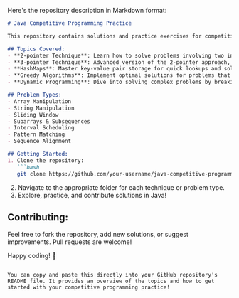 Here's the repository description in Markdown format:

```markdown
# Java Competitive Programming Practice

This repository contains solutions and practice exercises for competitive programming using Java. It is designed to help you master the essential techniques and algorithms needed to efficiently solve problems related to array and string manipulations.

## Topics Covered:
- **2-pointer Technique**: Learn how to solve problems involving two indices working together to optimize time complexity.
- **3-pointer Technique**: Advanced version of the 2-pointer approach, useful for problems with three moving elements.
- **HashMaps**: Master key-value pair storage for quick lookups and solving problems like counting, searching, and frequency analysis.
- **Greedy Algorithms**: Implement optimal solutions for problems that require making the best local choices at each step.
- **Dynamic Programming**: Dive into solving complex problems by breaking them down into simpler subproblems and storing solutions to avoid redundant work.

## Problem Types:
- Array Manipulation
- String Manipulation
- Sliding Window
- Subarrays & Subsequences
- Interval Scheduling
- Pattern Matching
- Sequence Alignment

## Getting Started:
1. Clone the repository:
   ```bash
   git clone https://github.com/your-username/java-competitive-programming.git
   ```
2. Navigate to the appropriate folder for each technique or problem type.
3. Explore, practice, and contribute solutions in Java!

## Contributing:
Feel free to fork the repository, add new solutions, or suggest improvements. Pull requests are welcome!

Happy coding! 🚀
```

You can copy and paste this directly into your GitHub repository's README file. It provides an overview of the topics and how to get started with your competitive programming practice!
